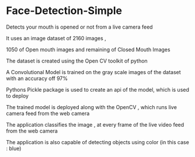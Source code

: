 # Face-Detection-Simple
Detects your mouth is opened or not from a live camera feed


It uses an image dataset of 2160 images ,

1050 of Open mouth images and remaining of Closed Mouth Images

The dataset is created using the Open CV toolkit of python

A Convolutional Model is trained on the gray scale images of the dataset with an accuracy off 97%

Pythons Pickle package is used to create an api of the model, which is used to deploy

The trained model is deployed along with the OpenCV , which runs live camera feed from the web camera

The application classifies the image , at every frame of the live video feed from the web camera

The application is also capable of detecting objects using color (in this case : blue)
